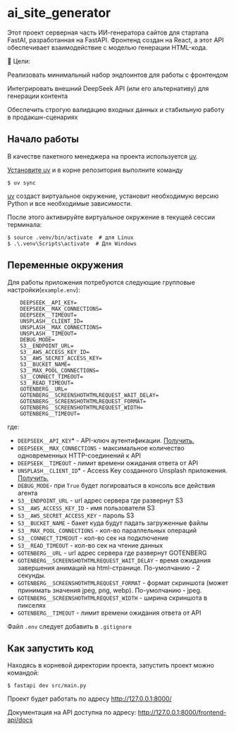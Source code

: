 # ai_site_generator
Этот проект серверная часть ИИ-генератора сайтов для стартапа FastAI, разработанная на FastAPI.
Фронтенд создан на React, а этот API обеспечивает взаимодействие с моделью генерации HTML-кода.

🚀 Цели:

Реализовать минимальный набор эндпоинтов для работы с фронтендом

Интегрировать внешний DeepSeek API (или его альтернативу) для генерации контента

Обеспечить строгую валидацию входных данных и стабильную работу в продакшн-сценариях


## Начало работы
В качестве пакетного менеджера на проекта используется [uv](https://docs.astral.sh/uv/).

[Установите uv](https://gitlab.dvmn.org/root/fastapi-articles/-/wikis/Uv-package-manager#1-%D1%83%D1%81%D1%82%D0%B0%D0%BD%D0%BE%D0%B2%D0%BA%D0%B0-uv) и в корне репозитория выполните команду

```shell
$ uv sync
```

[uv](https://docs.astral.sh/uv/) создаст виртуальное окружение, установит необходимую версию Python и все необходимые зависимости.

После этого активируйте виртуальное окружение в текущей сессии терминала:

```shell
$ source .venv/bin/activate  # для Linux
$ .\.venv\Scripts\activate  # Для Windows
```
## Переменные окружения 
Для работы приложения потребуются следующие групповые настройки(`example.env`):
```shell
    DEEPSEEK__API_KEY=
    DEEPSEEK__MAX_CONNECTIONS=
    DEEPSEEK__TIMEOUT=
    UNSPLASH__CLIENT_ID=
    UNSPLASH__MAX_CONNECTIONS=
    UNSPLASH__TIMEOUT=
    DEBUG_MODE=
    S3__ENDPOINT_URL=
    S3__AWS_ACCESS_KEY_ID=
    S3__AWS_SECRET_ACCESS_KEY=
    S3__BUCKET_NAME=
    S3__MAX_POOL_CONNECTIONS=
    S3__CONNECT_TIMEOUT=
    S3__READ_TIMEOUT=
    GOTENBERG__URL=
    GOTENBERG__SCREENSHOTHTMLREQUEST_WAIT_DELAY=
    GOTENBERG__SCREENSHOTHTMLREQUEST_FORMAT=
    GOTENBERG__SCREENSHOTHTMLREQUEST_WIDTH=
    GOTENBERG__TIMEOUT=
```
где:
- `DEEPSEEK__API_KEY`* - API-ключ аутентификации. [Получить.](https://api-docs.deepseek.com/)
- `DEEPSEEK__MAX_CONNECTIONS` - максимальное количество одновременных HTTP-соединений к API
- `DEEPSEEK__TIMEOUT` - лимит времени ожидания ответа от API
- `UNSPLASH__CLIENT_ID`* - Access Key созданного Unsplash приложения. [Получить.](https://unsplash.com/documentation#creating-a-developer-account)
- `DEBUG_MODE`- при `True` будет логироваться в консоль все действия агента
- `S3__ENDPOINT_URL` - url адрес сервера где развернут S3
- `S3__AWS_ACCESS_KEY_ID` - имя пользователя S3
- `S3__AWS_SECRET_ACCESS_KEY` - пароль S3
- `S3__BUCKET_NAME` - бакет куда будут падать загруженные файлы
- `S3__MAX_POOL_CONNECTIONS` - кол-во параллельных операций
- `S3__CONNECT_TIMEOUT` - кол-во сек на подключение
- `S3__READ_TIMEOUT` - кол-во сек на чтение данных
- `GOTENBERG__URL` - url адрес сервера где развернут GOTENBERG
- `GOTENBERG__SCREENSHOTHTMLREQUEST_WAIT_DELAY` - время ожидания завершения анимаций на html-странице. По-умолчанию - 2 секунды.
- `GOTENBERG__SCREENSHOTHTMLREQUEST_FORMAT` - формат скриншота (может принимать значения jpeg, png, webp). По-умолчанию - jpeg.
- `GOTENBERG__SCREENSHOTHTMLREQUEST_WIDTH` - ширина скриншота в пикселях
- `GOTENBERG__TIMEOUT` - лимит времени ожидания ответа от API

Файл `.env` следует добавить в `.gitignore`

## Как запустить код

Находясь в корневой директории проекта, запустить проект можно командой:

```shell
$ fastapi dev src/main.py
```

Проект будет работать по адресу http://127.0.0.1:8000/

Документация на API доступна по адресу: http://127.0.0.1:8000/frontend-api/docs
